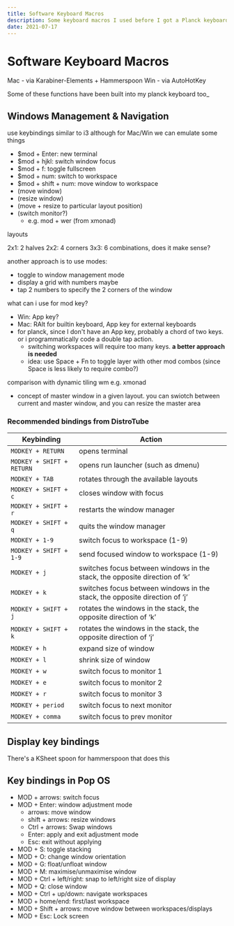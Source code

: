 ```yaml
---
title: Software Keyboard Macros
description: Some keyboard macros I used before I got a Planck keyboard
date: 2021-07-17
---
```

# Software Keyboard Macros

Mac - via Karabiner-Elements + Hammerspoon
Win - via AutoHotKey

Some of these functions have been built into my planck keyboard too_

## Windows Management & Navigation

use keybindings similar to i3
although for Mac/Win we can emulate some things

- $mod + Enter: new terminal
- $mod + hjkl: switch window focus
- $mod + f: toggle fullscreen
- $mod + num: switch to workspace
- $mod + shift + num: move window to workspace
- (move window)
- (resize window)
- (move + resize to particular layout position)
- (switch monitor?)
  - e.g. mod + wer (from xmonad)

layouts

2x1: 2 halves
2x2: 4 corners
3x3: 6 combinations, does it make sense?

another approach is to use modes:

- toggle to window management mode
- display a grid with numbers maybe
- tap 2 numbers to specify the 2 corners of the window

what can i use for mod key?

- Win: App key?
- Mac: RAlt for builtin keyboard, App key for external keyboards
- for planck, since I don't have an App key, probably a chord of two keys. or i programmatically code a double tap action.
  - switching workspaces will require too many keys. **a better approach is needed**
  - idea: use Space + Fn to toggle layer with other mod combos (since Space is less likely to require combo?)

comparison with dynamic tiling wm e.g. xmonad

- concept of master window in a given layout. you can swiotch between current and master window, and you can resize the master area

### Recommended bindings from DistroTube

| Keybinding                | Action                                                                     |
|---------------------------|----------------------------------------------------------------------------|
| `MODKEY + RETURN`         | opens terminal                                                             |
| `MODKEY + SHIFT + RETURN` | opens run launcher (such as dmenu)                                         |
| `MODKEY + TAB`            | rotates through the available layouts                                      |
| `MODKEY + SHIFT + c`      | closes window with focus                                                   |
| `MODKEY + SHIFT + r`      | restarts the window manager                                                |
| `MODKEY + SHIFT + q`      | quits the window manager                                                   |
| `MODKEY + 1-9`            | switch focus to workspace (1-9)                                            |
| `MODKEY + SHIFT + 1-9`    | send focused window to workspace (1-9)                                     |
| `MODKEY + j`              | switches focus between windows in the stack, the opposite direction of ‘k’ |
| `MODKEY + k`              | switches focus between windows in the stack, the opposite direction of ‘j’ |
| `MODKEY + SHIFT + j`      | rotates the windows in the stack, the opposite direction of ‘k’            |
| `MODKEY + SHIFT + k`      | rotates the windows in the stack, the opposite direction of ‘j’            |
| `MODKEY + h`              | expand size of window                                                      |
| `MODKEY + l`              | shrink size of window                                                      |
| `MODKEY + w`              | switch focus to monitor 1                                                  |
| `MODKEY + e`              | switch focus to monitor 2                                                  |
| `MODKEY + r`              | switch focus to monitor 3                                                  |
| `MODKEY + period`         | switch focus to next monitor                                               |
| `MODKEY + comma`          | switch focus to prev monitor                                               |

## Display key bindings

There's a KSheet spoon for hammerspoon that does this

## Key bindings in Pop OS

- MOD + arrows: switch focus
- MOD + Enter: window adjustment mode
  - arrows: move window
  - shift + arrows: resize windows
  - Ctrl + arrows: Swap windows
  - Enter: apply and exit adjustment mode
  - Esc: exit without applying
- MOD + S: toggle stacking
- MOD + O: change window orientation
- MOD + G: float/unfloat window
- MOD + M: maximise/unmaximise window
- MOD + Ctrl + left/right: snap to left/right size of display
- MOD + Q: close window
- MOD + Ctrl + up/down: navigate workspaces
- MOD + home/end: first/last workspace
- MOD + Shift + arrows: move window between workspaces/displays
- MOD + Esc: Lock screen
